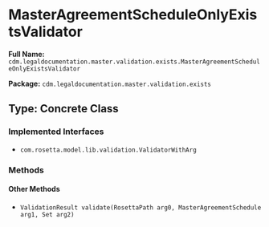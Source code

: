 # MasterAgreementScheduleOnlyExistsValidator

**Full Name:** `cdm.legaldocumentation.master.validation.exists.MasterAgreementScheduleOnlyExistsValidator`

**Package:** `cdm.legaldocumentation.master.validation.exists`

## Type: Concrete Class

### Implemented Interfaces

- `com.rosetta.model.lib.validation.ValidatorWithArg`

### Methods

#### Other Methods

- `ValidationResult validate(RosettaPath arg0, MasterAgreementSchedule arg1, Set arg2)`


